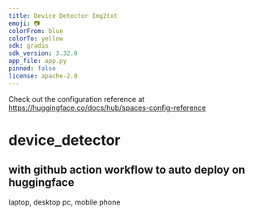 ```yaml
---
title: Device Detector Img2txt
emoji: 📷
colorFrom: blue
colorTo: yellow
sdk: gradio
sdk_version: 3.32.0
app_file: app.py
pinned: false
license: apache-2.0
---
```


Check out the configuration reference at https://huggingface.co/docs/hub/spaces-config-reference


# device_detector
## with github action workflow to auto deploy on huggingface
laptop, desktop pc, mobile phone
